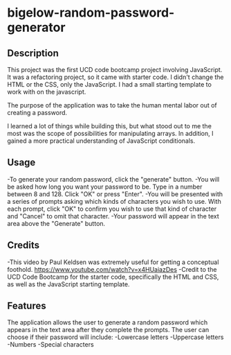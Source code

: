 # bigelow-random-password-generator

## Description
This project was the first UCD code bootcamp project involving JavaScript. It was a refactoring project, so it came with starter code. I didn't change the HTML or the CSS, only the JavaScript. I had a small starting template to work with on the javascript. 

The purpose of the application was to take the human mental labor out of creating a password. 

I learned a lot of things while building this, but what stood out to me the most was the scope of possibilities for manipulating arrays. In addition, I gained a more practical understanding of JavaScript conditionals. 

## Usage
-To generate your random password, click the "generate" button.
-You will be asked how long you want your password to be. Type in a number between 8 and 128. Click "OK" or press "Enter".
-You will be presented with a series of prompts asking which kinds of characters you wish to use. With each prompt, click "OK" to confirm you wish to use that kind of character and "Cancel" to omit that character.
-Your password will appear in the text area above the "Generate" button.


## Credits
-This video by Paul Keldsen was extremely useful for getting a conceptual foothold. https://www.youtube.com/watch?v=x4HUaiazDes
-Credit to the UCD Code Bootcamp for the starter code, specifically the HTML and CSS, as well as the JavaScript starting template. 

## Features
The application allows the user to generate a random password which appears in the text area after they complete the prompts. The user can choose if their password will include:
-Lowercase letters
-Uppercase letters
-Numbers
-Special characters
